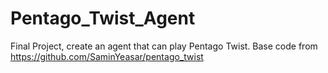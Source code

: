 # Pentago_Twist_Agent
Final Project, create an agent that can play Pentago Twist. Base code from https://github.com/SaminYeasar/pentago_twist
